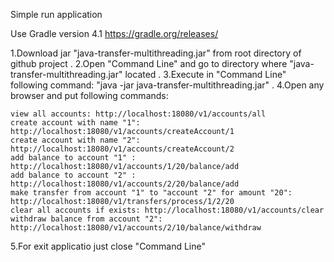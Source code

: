  
Simple run application

Use Gradle version 4.1 https://gradle.org/releases/

1.Download jar "java-transfer-multithreading.jar" from root directory of github project .
2.Open "Command Line" and go to directory where "java-transfer-multithreading.jar" located .
3.Execute in "Command Line" following command: "java -jar java-transfer-multithreading.jar" .
4.Open any browser and put following commands:

    view all accounts: http://localhost:18080/v1/accounts/all
    create account with name "1": http://localhost:18080/v1/accounts/createAccount/1
    create account with name "2": http://localhost:18080/v1/accounts/createAccount/2
    add balance to account "1" : http://localhost:18080/v1/accounts/1/20/balance/add
    add balance to account "2" : http://localhost:18080/v1/accounts/2/20/balance/add
    make transfer from account "1" to "account "2" for amount "20": http://localhost:18080/v1/transfers/process/1/2/20
    clear all accounts if exists: http://localhost:18080/v1/accounts/clear
    withdraw balance from account "2": http://localhost:18080/v1/accounts/2/10/balance/withdraw 

5.For exit applicatio just close "Command Line"
 
 
